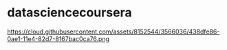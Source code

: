 datasciencecoursera
===================

https://cloud.githubusercontent.com/assets/8152544/3566036/438dfe86-0ae1-11e4-82d7-8167bac0ca76.png
